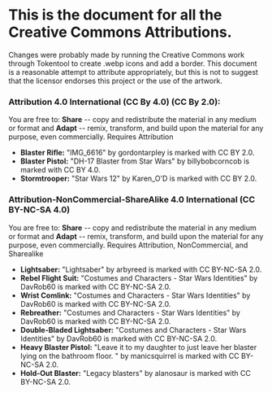 # This is the document for all the Creative Commons Attributions. 
Changes were probably made by running the Creative Commons work through Tokentool to create .webp icons and add a border. This document is a reasonable attempt to attribute appropriately, but this is not to suggest that the licensor endorses this project or the use of the artwork.

### Attribution 4.0 International (CC By 4.0) (CC By 2.0): 
You are free to: **Share** -- copy and redistribute the material in any medium or format and **Adapt** -- remix, transform, and build upon the material for any purpose, even commercially. Requires Attribution

- **Blaster Rifle:** "IMG_6616" by gordontarpley is marked with CC BY 2.0.
- **Blaster Pistol:** "DH-17 Blaster from Star Wars" by billybobcorncob is marked with CC BY 4.0.
- **Stormtrooper:**	"Star Wars 12" by Karen_O'D is marked with CC BY 2.0.

### Attribution-NonCommercial-ShareAlike 4.0 International (CC BY-NC-SA 4.0)
You are free to: **Share** -- copy and redistribute the material in any medium or format and **Adapt** -- remix, transform, and build upon the material for any purpose, even commercially. Requires Attribution, NonCommercial, and Sharealike

- **Lightsaber:**	"Lightsaber" by arbyreed is marked with CC BY-NC-SA 2.0.
- **Rebel Flight Suit:** "Costumes and Characters - Star Wars Identities" by DavRob60 is marked with CC BY-NC-SA 2.0.
- **Wrist Comlink:** "Costumes and Characters - Star Wars Identities" by DavRob60 is marked with CC BY-NC-SA 2.0.
- **Rebreather:** "Costumes and Characters - Star Wars Identities" by DavRob60 is marked with CC BY-NC-SA 2.0.
- **Double-Bladed Lightsaber:** "Costumes and Characters - Star Wars Identities" by DavRob60 is marked with CC BY-NC-SA 2.0.
- **Heavy Blaster Pistol:** "Leave it to my daughter to just leave her blaster lying on the bathroom floor. " by manicsquirrel is marked with CC BY-NC-SA 2.0.
- **Hold-Out Blaster:** "Legacy blasters" by alanosaur is marked with CC BY-NC-SA 2.0.
